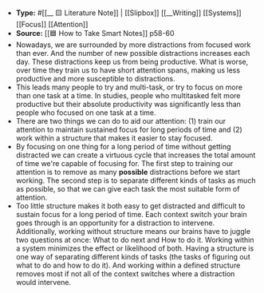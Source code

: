 - **Type:** #[[__ 🟨 Literature Note]] | [[Slipbox]] [[__Writing]] [[Systems]] [[Focus]] [[Attention]] 
- **Source:** [[🟦 How to Take Smart Notes]] p58-60
- Nowadays, we are surrounded by more distractions from focused work than ever. And the number of new possible distractions increases each day. These distractions keep us from being productive. What is worse, over time they train us to have short attention spans, making us less productive and more susceptible to distractions. 
- This leads many people to try and multi-task, or try to focus on more than one task at a time. In studies, people who multitasked felt more productive but their absolute productivity was significantly less than people who focused on one task at a time.
- There are two things we can do to aid our attention: (1) train our attention to maintain sustained focus for long periods of time and (2) work within a structure that makes it easier to stay focused.
- By focusing on one thing for a long period of time without getting distracted we can create a virtuous cycle that increases the total amount of time we're capable of focusing for. The first step to training our attention is to remove as many __possible__ distractions before we start working. The second step is to separate different kinds of tasks as much as possible, so that we can give each task the most suitable form of attention.
- Too little structure makes it both easy to get distracted and difficult to sustain focus for a long period of time. Each context switch your brain goes through is an opportunity for a distraction to intervene. Additionally, working without structure means our brains have to juggle two questions at once: What to do next and How to do it. Working within a system minimizes the effect or likelihood of both. Having a structure is one way of separating different kinds of tasks (the tasks of figuring out what to do and how to do it). And working within a defined structure removes most if not all of the context switches where a distraction would intervene.
